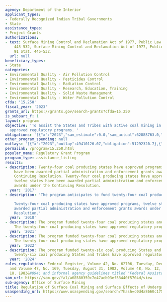```yaml
---
agency: Department of the Interior
applicant_types:
- Federally Recognized lndian Tribal Governments
- State
assistance_types:
- Project Grants
authorizations:
- text: Surface Mining Control and Reclamation Act of 1977, Public Law 95-87, 91 Stat.
    445-532, Surface Mining Control and Reclamation Act of 1977, Public Law 95-87,
    91 Stat. 445-532.
  url: null
beneficiary_types:
- State
categories:
- Environmental Quality - Air Pollution Control
- Environmental Quality - Pesticides Control
- Environmental Quality - Radiation Control
- Environmental Quality - Research, Education, Training
- Environmental Quality - Solid Waste Management
- Environmental Quality - Water Pollution Control
cfda: '15.250'
fiscal_year: '2023'
grants_url: https://grants.gov/search-grants?cfda=15.250
is_subpart_f: 1
layout: program
objective: 'To assist the States and Tribes with active coal mining in administering
  approved regulatory programs. '
obligations: '[{"x":"2023","sam_estimate":0.0,"sam_actual":62888763.0,"usa_spending_actual":60305970.0},{"x":"2024","sam_estimate":0.0,"sam_actual":62136372.0,"usa_spending_actual":59550827.47},{"x":"2025","sam_estimate":0.0,"sam_actual":65000000.0,"usa_spending_actual":0.0}]'
other_program_spending: null
outlays: '[{"x":"2023","outlay":49410126.07,"obligation":51292320.7},{"x":"2024","outlay":26316548.37,"obligation":62660798.0},{"x":"2025","outlay":0.0,"obligation":0.0}]'
permalink: /program/15.250.html
popular_name: Regulatory Grant Program
program_type: assistance_listing
results:
- description: Twenty-four coal producing states have approved programs, twelve states
    have been awarded partial administration and enforcement grants awards under the
    Continuing Resolution. Twenty-four coal producing states have approved programs,
    twelve states have been awarded partial administration and enforcement grants
    awards under the Continuing Resolution.
  year: '2017'
- description: 'The program anticipates to fund twenty-four coal producing states.

    Twenty-four coal producing states have approved programs, twelve states have been
    awarded partial administration and enforcement grants awards under the Continuing
    Resolution.'
  year: '2018'
- description: The program funded twenty-four coal producing states and three tribes.
    The twenty-four coal producing states have approved regulatory programs.
  year: '2021'
- description: The program funded twenty-four coal producing states and three tribes.
    The twenty-four coal producing states have approved regulatory programs.
  year: '2022'
- description: The program funded twenty-six coal producing States and Tribes. The
    twenty-six coal producing States and Tribes have approved regulatory programs.
  year: '2024'
rules_regulations: Federal Register, Volume 42, No. 62706, Tuesday, December 13, 1977
  and Volume 47, No. 169, Tuesday, August 31, 1982, Volume 48, No. 12, Tuesday, January
  18, 1983&#894; and informal agency guidelines titled "Federal Assistance Manual"
sam_url: https://sam.gov/fal/a68580359c7e47acb93ef58440f5704d/view
sub-agency: Office of Surface Mining
title: Regulation of Surface Coal Mining and Surface Effects of Underground Coal Mining
usaspending_url: https://www.usaspending.gov/search/?hash=c0d4a8660c17586b8f7f2aaf28e046bf
---
```

